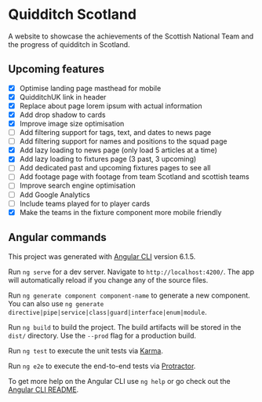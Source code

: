 # Quidditch Scotland
A website to showcase the achievements of the Scottish National Team and the progress of quidditch in Scotland.

## Upcoming features

- [x] Optimise landing page masthead for mobile
- [x] QuidditchUK link in header
- [x] Replace about page lorem ipsum with actual information
- [x] Add drop shadow to cards
- [x] Improve image size optimisation
- [ ] Add filtering support for tags, text, and dates to news page
- [ ] Add filtering support for names and positions to the squad page
- [x] Add lazy loading to news page (only load 5 articles at a time)
- [x] Add lazy loading to fixtures page (3 past, 3 upcoming)
- [ ] Add dedicated past and upcoming fixtures pages to see all
- [ ] Add footage page with footage from team Scotland and scottish teams
- [ ] Improve search engine optimisation
- [ ] Add Google Analytics
- [ ] Include teams played for to player cards
- [x] Make the teams in the fixture component more mobile friendly

## Angular commands
This project was generated with [Angular CLI](https://github.com/angular/angular-cli) version 6.1.5.

Run `ng serve` for a dev server. Navigate to `http://localhost:4200/`. The app will automatically reload if you change any of the source files.

Run `ng generate component component-name` to generate a new component. You can also use `ng generate directive|pipe|service|class|guard|interface|enum|module`.

Run `ng build` to build the project. The build artifacts will be stored in the `dist/` directory. Use the `--prod` flag for a production build.

Run `ng test` to execute the unit tests via [Karma](https://karma-runner.github.io).

Run `ng e2e` to execute the end-to-end tests via [Protractor](http://www.protractortest.org/).

To get more help on the Angular CLI use `ng help` or go check out the [Angular CLI README](https://github.com/angular/angular-cli/blob/master/README.md).
